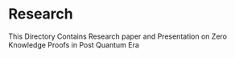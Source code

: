 # Research

This Directory Contains Research paper and Presentation on Zero Knowledge Proofs in Post Quantum Era
